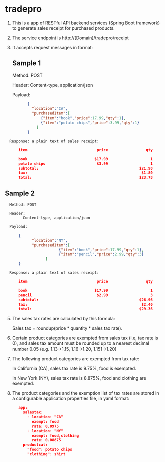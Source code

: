 # tradepro

1. This is a app of RESTful API backend services (Spring Boot framework) to generate sales receipt for purchased products.

2. The service endpoint is http://[Domain]/tradepro/receipt

3. It accepts request messages in format:
      
   ## Sample 1
      
      Method: POST
      
      Header: 
            Content-type, application/json
            
      Payload:
```json            
          {
            "location":"CA",
            "purchasedItem":[
                {"item":"book","price":17.99,"qty":1},
                {"item":"potato chips","price":3.99,"qty":1}
              ]
          }
```

      Response: a plain text of sales receipt:
```json
      item                               price                 qty

      book                              $17.99                   1
      potato chips                       $3.99                   1
      subtotal:                                             $21.98
      tax:                                                   $1.80
      total:                                                $23.78
```
   
   ## Sample 2
      
      Method: POST
      
      Header: 
            Content-type, application/json
            
      Payload:
```json            
      {
            "location":"NY",
            "purchasedItem":[
                        {"item":"book","price":17.99,"qty":1},
                        {"item":"pencil","price":2.99,"qty":3}
                  ]
      }
```

      Response: a plain text of sales receipt:
```json
      item                               price                 qty

      book                              $17.99                   1
      pencil                             $2.99                   3
      subtotal:                                             $26.96
      tax:                                                   $2.40
      total:                                                $29.36
```
      
      
5. The sales tax rates are calculated by this formula:

      Sales tax = roundup(price * quantity * sales tax rate).
      
6. Certain product categories are exempted from sales tax (i.e, tax rate is 0), and sales tax amount must be rounded up to a nearest decimal number 0.05 (e.g. 1.13->1.15, 1.16->1.20, 1.151->1.20)

7. The following product categories are exempted from tax rate:

      In California (CA), sales tax rate is 9.75%, food is exempted.
      
      In New York (NY), sales tax rate is 8.875%, food and clothing are exempted.

8. The product categories and the exemption list of tax rates are stored in a configurable application properties file, in yaml format:
```json            
      app:
        salestax:
          - location: "CA"
            exempt: food
            rate: 0.0975
          - location: "NY"
            exempt: food,clothing
            rate: 0.08875
        productcat:
          "food": potato chips
          "clothing": shirt
```
